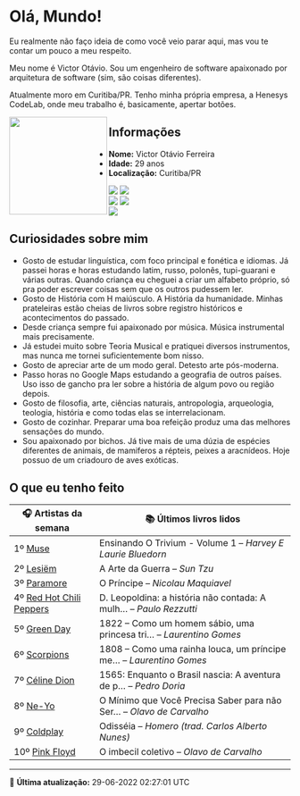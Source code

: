 # Olá, Mundo!

Eu realmente não faço ideia de como você veio parar aqui, mas vou te contar um pouco a meu respeito.

Meu nome é Victor Otávio. Sou um engenheiro de software apaixonado por arquitetura de software (sim, são coisas diferentes).

Atualmente moro em Curitiba/PR. Tenho minha própria empresa, a Henesys CodeLab, onde meu trabalho é, basicamente, apertar botões.

<img align="left" src="https://github.com/vctrtvfrrr/vctrtvfrrr/raw/master/octocat.png" alt="" width="175" />

## Informações

- **Nome:** Victor Otávio Ferreira
- **Idade:** 29 anos
- **Localização:** Curitiba/PR

[![](https://img.shields.io/badge/LinkedIn-victorotavio-blue)](https://www.linkedin.com/in/victorotavio/) [![](https://img.shields.io/badge/Twitter-@vctrtvfrrr-blue)](https://twitter.com/vctrtvfrrr)  
[![](https://img.shields.io/badge/GitHub-vctrtvfrrr-24292e)](https://github.com/vctrtvfrrr) [![](https://img.shields.io/badge/GitLab-vctrtvfrrr-ec5d16)](https://gitlab.com/vctrtvfrrr)  
[![](https://img.shields.io/badge/Email-victor@otavioferreira.com.br-red)](mailto:victor@otavioferreira.com.br)  

## Curiosidades sobre mim

-   Gosto de estudar linguística, com foco principal e fonética e idiomas. Já passei horas e horas estudando latim, russo, polonês, tupi-guarani e várias outras. Quando criança eu cheguei a criar um alfabeto próprio, só pra poder escrever coisas sem que os outros pudessem ler.
-   Gosto de História com H maiúsculo. A História da humanidade. Minhas prateleiras estão cheias de livros sobre registro históricos e acontecimentos do passado.
-   Desde criança sempre fui apaixonado por música. Música instrumental mais precisamente.
-   Já estudei muito sobre Teoria Musical e pratiquei diversos instrumentos, mas nunca me tornei suficientemente bom nisso.
-   Gosto de apreciar arte de um modo geral. Detesto arte pós-moderna.
-   Passo horas no Google Maps estudando a geografia de outros países. Uso isso de gancho pra ler sobre a história de algum povo ou região depois.
-   Gosto de filosofia, arte, ciências naturais, antropologia, arqueologia, teologia, história e como todas elas se interrelacionam.
-   Gosto de cozinhar. Preparar uma boa refeição produz uma das melhores sensações do mundo.
-   Sou apaixonado por bichos. Já tive mais de uma dúzia de espécies diferentes de animais, de mamiferos a répteis, peixes a aracnídeos. Hoje possuo de um criadouro de aves exóticas.


## O que eu tenho feito

|                            🎧 Artistas da semana                            |                      📚 Últimos livros lidos                      |
|-----------------------------------------------------------------------------|-------------------------------------------------------------------|
| 1º [Muse](https://www.last.fm/music/Muse)                                   | Ensinando O Trivium - Volume 1	–	_Harvey E Laurie Bluedorn_         |
| 2º [Lesiëm](https://www.last.fm/music/Lesi%C3%ABm)                          | A Arte da Guerra	–	_Sun Tzu_                                        |
| 3º [Paramore](https://www.last.fm/music/Paramore)                           | O Príncipe	–	_Nicolau Maquiavel_                                    |
| 4º [Red Hot Chili Peppers](https://www.last.fm/music/Red+Hot+Chili+Peppers) | D. Leopoldina: a história não contada: A mulh…	–	_Paulo Rezzutti_   |
| 5º [Green Day](https://www.last.fm/music/Green+Day)                         | 1822 – Como um homem sábio, uma princesa tri…	–	_Laurentino Gomes_  |
| 6º [Scorpions](https://www.last.fm/music/Scorpions)                         | 1808 – Como uma rainha louca, um príncipe me…	–	_Laurentino Gomes_  |
| 7º [Céline Dion](https://www.last.fm/music/C%C3%A9line+Dion)                | 1565: Enquanto o Brasil nascia: A aventura de p…	–	_Pedro Doria_    |
| 8º [Ne-Yo](https://www.last.fm/music/Ne-Yo)                                 | O Mínimo que Você Precisa Saber para não Ser…	–	_Olavo de Carvalho_ |
| 9º [Coldplay](https://www.last.fm/music/Coldplay)                           | Odisséia	–	_Homero (trad. Carlos Alberto Nunes)_                    |
| 10º [Pink Floyd](https://www.last.fm/music/Pink+Floyd)                      | O imbecil coletivo	–	_Olavo de Carvalho_                            |


---

🚀 **Última atualização:** 29-06-2022 02:27:01 UTC